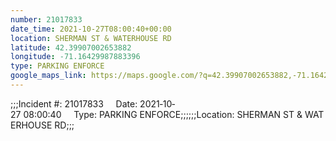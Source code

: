 ```yaml
---
number: 21017833
date_time: 2021-10-27T08:00:40+00:00
location: SHERMAN ST & WATERHOUSE RD
latitude: 42.39907002653882
longitude: -71.16429987883396
type: PARKING ENFORCE
google_maps_link: https://maps.google.com/?q=42.39907002653882,-71.16429987883396
---
```


;;;Incident #: 21017833     Date: 2021‐10‐27 08:00:40     Type: PARKING ENFORCE;;;;;;Location: SHERMAN ST & WATERHOUSE RD;;;
